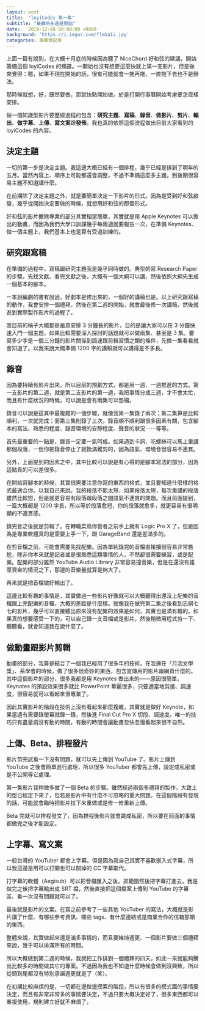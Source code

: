 ```yaml
---
layout: post
title:  "loyiCodes 第一集"
subtitle: "最難的永遠是開始"
date:   2019-12-08 00:00:00 +0800
background: 'https://i.imgur.com/flmUa1i.jpg'
categories: 專案做起來
---
```


上面一篇有說到，在大概十月底的時候因為聽了 NiceChord 好和弦的建議，開始籌備這個 loyiCodes 的頻道。一開始也沒有想要這麼快就上第一支影片，但是後來覺得：嗯，如果不現在開始的話，很有可能就會一拖再拖、一直拖下去也不是辦法。

那時候就想，好，既然要做，那就快點開始做。於是打開行事曆開始考慮要怎麼樣安排。

做一個知識型影片要歷經過程的包含：**研究主題**、**寫稿**、**錄音**、**做影片**、**剪片**、**輸出**、**做字幕**、**上傳**、**寫文案**跟**發佈**。我也真的依照這個流程做出目前大家看到的 loyiCodes 的內容。

## 決定主題

一切的第一步是決定主題。我這邊大概已經有一個排程，幾乎已經是排到了明年的五月。當然內容上、順序上可能都還會調整，不過不準備這麼多主題，到後期很容易主題不知道講什麼。

在前期除了決定主題之外，就是要簡單決定一下影片的形式。因為是受到好和弦啟發，幾乎從開始決定要做的時候，就想用好和弦的那個形式。

好和弦的影片撇除專業的部分其實相當簡單，其實就是用 Apple Keynotes 可以做出的動畫，而因為我們大學口訓課幾乎每兩週就要報告一次，在準備 Keynotes、做一個主題上，我們基本上也是算有受過訓練的。

## 研究跟寫稿

在準備的過程中，寫稿跟研究主題我是幾乎同時做的。典型的寫 Research Paper 的步驟，先找文獻、看完文獻之後，大概有一個大綱可以講，然後依照大綱先生成一個基本的腳本。

一本說編劇的書有說過，好劇本是修出來的，一個好的講稿也是。以上研究跟寫稿的動作，我會安排一個禮拜，然後在第二週的開始，就會最後修一次講稿，然後就進到實際製作影片的過程了。

我目前的稿子大概都是蓄意安排 3 分鐘長的影片，目的是讓大家可以在 3 分鐘快速入門一個主題，如果比較需要深入探討的話題就可以做兩集、甚至是 3 集。要寫多少字是一個三分鐘的影片關係到語速跟剪輯習慣之類的條件，先做一集看看就會知道了。以我來說大概準備 1200 字的講稿就可以講得差不多長。

## 錄音

因為要持續有影片出來，所以目前的規劃方式，都是用一週、一週推進的方式。第一支影片的第二週，就是第二支影片的第一週，我把事情分成三週，才不會太忙，而且有什麼狀況的時候，可以說是會有兩集可以墊檔。

錄音可以說是這其中最複雜的一個步驟，就像我第一集錄了兩次；第二集算是比較順利，一次就完成；而第三集則錄了三次。錄音順不順利跟很多因素有關，包含腳本的寫法、熟悉的程度、錄音環境的安靜程度、聲音的狀況⋯⋯等等。

首先最重要的一點是，錄音一定要一氣呵成。如果遇到卡詞、吃螺絲可以馬上重講那個段落，一但你把錄音停止了就換滿難剪的，因為語氣、環境音很容易不連貫。

另外，上面提到的因素之中，其中比較可以說是有心得的是腳本寫法的部分，因為這點真的可以差很多。

在開始寫腳本的時候，其實很需要注意你寫的東西的格式，並且要知道什麼樣的格式最適合你。以我自己來說，我的段落不能太短，如果段落太短，每次重講的段落雖然比較短，但是就更容易有段落跟段落之間語氣不連貫的問題。而且前面提到，一篇大概都是 1200 字長，所以等於段落愈短，你的段落就愈多，就更容易有很明顯的不連貫感。

錄完音之後就是剪輯了。在轉職菜鳥你管者之前手上就有 Logic Pro X 了，但是因為是專業軟體真的是需要上手一下，跟 GarageBand 還是差滿多的。

在剪音檔之前，可能會需要先找配樂。因為單純錄完的音檔直接播很容易非常尷尬，除非你本來就是記者或是很熟悉這類事情的人，不然都很需要練習，或是配樂。配樂的部分雖然 YouTube Audio Library 非常容易撞音樂，但是在還沒有雄厚資金的情況之下，那邊的音樂量就算是夠大了。

再來就是把音檔做好輸出了。

這邊比較有趣的事情是，其實做過一些影片好像就可以大概聽得出還沒上配樂的音檔跟上完配樂的音檔，大概的差距是什麼樣。就像我在做完第二集之後看到志祺七七的影片，幾乎可以直接聽出原來沒有配樂的效果是如何，其實也是滿有趣的。如果真的想要感受一下的，可以自己錄一支音檔或是影片，然後稍微用程式剪一下、聽聽看，就會知道我在說什麼了。

## 做動畫跟影片剪輯

動畫的部分，我算是結合了一個我已經用了很多年的技術。在我還在「月涵文學獎」、系學會的時候，做了很多很奇妙的東西，包含宣傳用的影片跟網頁什麼的。其中這個影片的部分，很多我都是用 Keynotes 做出來的——原因很簡單，Keynotes 的預設效果很多就比 PowerPoint 華麗很多，只要適當地剪接、調速度，很容易就可以看起來很專業了。

因此其實影片的階段在技術上沒有看起來那麼複雜，其實就是做好 Keynote，如果當週有需要錄螢幕就錄一錄，然後進 Final Cut Pro X 切段、調速度。唯一的技巧只有盡量調沒有動的時間，有動的時間會讓動畫忽快忽慢看起來很不自然。

## 上傳、Beta、排程發片

影片剪完試看一下沒有問題，就可以先上傳到 YouTube 了。影片上傳到 YouTube 之後會簡單進行處理，所以很多 YouTuber 都會先上傳，設定成私密或是不公開等它處理。

第一集影片我稍微多做了一個 Beta 的步驟。雖然經過兩個多禮拜的製作，大致上的型已經定下來了，但若是影片中有什麼不可忽略的重大問題，在這個階段有發現的話，可能就會臨時把影片拉下來重做或是修一修重新上傳。

Beta 完就可以排程發文了，因為排程後影片就會跳成私密，所以要在前面的事情都做完之後才能設定。

## 上字幕、寫文案

一般台灣的 YouTuber 都會上字幕。但是因為我自己其實不喜歡嵌入式字幕，所以我這邊是用可以打開也可以關掉的 CC 字幕取代。

打字幕的軟體（Aegisub）可以把音檔匯入之後，抓範圍然後把字幕打進去，我是做完之後把字幕輸出成 SRT 檔，然後直接把這個檔案上傳到 YouTube 的字幕區、看一次沒有問題就可以了。

最後就是影片的文案。在寫之前參考了一些其他 YouTuber 的寫法，大概就是影片講了什麼、有哪些參考資訊、哪些 tags、有什麼連結或是商業合作的信箱那類的東西。

整體來說，其實做起來還是滿多事情的，而且要維持週更、一個影片要做三個禮拜來說，幾乎可以排滿所有的時間。

所以大概做到第二週的時候，我就把工作排到一個禮拜的四天，如此一來就能夠騰出比較多的時間做其它的專案。不過因為我也不知道什麼時候會做到沒興致，所以從頭到尾都沒有特別承諾週更就是了（笑）。

在初期比較麻煩的是，一切都在邊做邊摸索的階段，所以有很多的模式面的事情要決定，而且有非常非常多的事情要決定，不過只要大概決定好了，很多東西都可以重複使用，規則建立好就不麻煩了。

